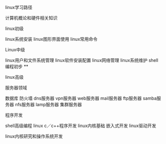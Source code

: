 linux学习路径

计算机概论和硬件相关知识

linux初级

linux系统安装
linux图形界面使用
linux常用命令

Linux中级

linux用户和文件系统管理
linux软件安装配置
linux网络管理
linux系统维护
shell编程初步 **

linux高级

服务器领域

数据库
防火墙
dns服务器
vpn服务器
web服务器
mail服务器
ftp服务器
samba服务器
nfs服务器
lamp服务器
集群服务器

程序开发

shell高级编程
linux c／c++程序开发
linux内核基础
嵌入式开发
linux驱动开发

linux内核研究和操作系统开发

